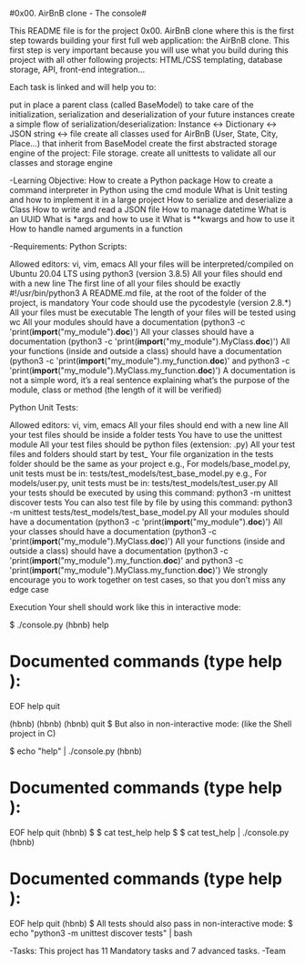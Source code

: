 #0x00. AirBnB clone - The console#

This README file is for the project 0x00. AirBnB clone where this is the first step towards building your first full web application: the AirBnB clone. This first step is very important because you will use what you build during this project with all other following projects: HTML/CSS templating, database storage, API, front-end integration…

Each task is linked and will help you to:

put in place a parent class (called BaseModel) to take care of the initialization, serialization and deserialization of your future instances
create a simple flow of serialization/deserialization: Instance <-> Dictionary <-> JSON string <-> file
create all classes used for AirBnB (User, State, City, Place…) that inherit from BaseModel
create the first abstracted storage engine of the project: File storage.
create all unittests to validate all our classes and storage engine

-Learning Objective:
How to create a Python package
How to create a command interpreter in Python using the cmd module
What is Unit testing and how to implement it in a large project
How to serialize and deserialize a Class
How to write and read a JSON file
How to manage datetime
What is an UUID
What is *args and how to use it
What is **kwargs and how to use it
How to handle named arguments in a function

-Requirements:
Python Scripts:

Allowed editors: vi, vim, emacs
All your files will be interpreted/compiled on Ubuntu 20.04 LTS using python3 (version 3.8.5)
All your files should end with a new line
The first line of all your files should be exactly #!/usr/bin/python3
A README.md file, at the root of the folder of the project, is mandatory
Your code should use the pycodestyle (version 2.8.*)
All your files must be executable
The length of your files will be tested using wc
All your modules should have a documentation (python3 -c 'print(__import__("my_module").__doc__)')
All your classes should have a documentation (python3 -c 'print(__import__("my_module").MyClass.__doc__)')
All your functions (inside and outside a class) should have a documentation (python3 -c 'print(__import__("my_module").my_function.__doc__)' and python3 -c 'print(__import__("my_module").MyClass.my_function.__doc__)')
A documentation is not a simple word, it’s a real sentence explaining what’s the purpose of the module, class or method (the length of it will be verified)

Python Unit Tests:

Allowed editors: vi, vim, emacs
All your files should end with a new line
All your test files should be inside a folder tests
You have to use the unittest module
All your test files should be python files (extension: .py)
All your test files and folders should start by test_
Your file organization in the tests folder should be the same as your project
e.g., For models/base_model.py, unit tests must be in: tests/test_models/test_base_model.py
e.g., For models/user.py, unit tests must be in: tests/test_models/test_user.py
All your tests should be executed by using this command: python3 -m unittest discover tests
You can also test file by file by using this command: python3 -m unittest tests/test_models/test_base_model.py
All your modules should have a documentation (python3 -c 'print(__import__("my_module").__doc__)')
All your classes should have a documentation (python3 -c 'print(__import__("my_module").MyClass.__doc__)')
All your functions (inside and outside a class) should have a documentation (python3 -c 'print(__import__("my_module").my_function.__doc__)' and python3 -c 'print(__import__("my_module").MyClass.my_function.__doc__)')
We strongly encourage you to work together on test cases, so that you don’t miss any edge case

Execution
Your shell should work like this in interactive mode:

$ ./console.py
(hbnb) help

Documented commands (type help <topic>):
========================================
EOF  help  quit

(hbnb) 
(hbnb) 
(hbnb) quit
$
But also in non-interactive mode: (like the Shell project in C)

$ echo "help" | ./console.py
(hbnb)

Documented commands (type help <topic>):
========================================
EOF  help  quit
(hbnb) 
$
$ cat test_help
help
$
$ cat test_help | ./console.py
(hbnb)

Documented commands (type help <topic>):
========================================
EOF  help  quit
(hbnb) 
$
All tests should also pass in non-interactive mode: $ echo "python3 -m unittest discover tests" | bash

-Tasks:
This project has 11 Mandatory tasks and 7 advanced tasks.
-Team